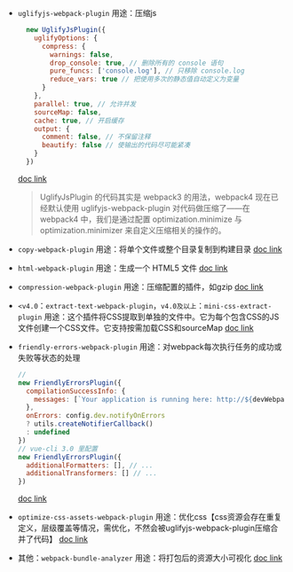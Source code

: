 * `uglifyjs-webpack-plugin`
  用途：压缩js
  ```js
    new UglifyJsPlugin({
      uglifyOptions: {
        compress: {
          warnings: false,
          drop_console: true, // 删除所有的 console 语句  
          pure_funcs: ['console.log'], // 只移除 console.log
          reduce_vars: true // 把使用多次的静态值自动定义为变量
        }
      },
      parallel: true, // 允许并发
      sourceMap: false,
      cache: true, // 开启缓存
      output: {
        comment: false, // 不保留注释
        beautify: false // 使输出的代码尽可能紧凑
      }
    })
  ```
  [doc link](https://github.com/webpack-contrib/uglifyjs-webpack-plugin#readme)
  > UglifyJsPlugin 的代码其实是 webpack3 的用法，webpack4 现在已经默认使用 uglifyjs-webpack-plugin 对代码做压缩了——在 webpack4 中，我们是通过配置 optimization.minimize 与 optimization.minimizer 来自定义压缩相关的操作的。

* `copy-webpack-plugin`
  用途：将单个文件或整个目录复制到构建目录
  [doc link](https://github.com/webpack-contrib/copy-webpack-plugin#readme)

* `html-webpack-plugin`
  用途：生成一个 HTML5 文件
  [doc link](https://github.com/jantimon/html-webpack-plugin#readme)

* `compression-webpack-plugin`
  用途：压缩配置的插件，如gzip
  [doc link](https://github.com/webpack-contrib/compression-webpack-plugin#readme)

* `<v4.0`：`extract-text-webpack-plugin`，`v4.0及以上`：`mini-css-extract-plugin`
  用途：这个插件将CSS提取到单独的文件中。它为每个包含CSS的JS文件创建一个CSS文件。它支持按需加载CSS和sourceMap
  [doc link](https://github.com/webpack-contrib/mini-css-extract-plugin#readme)

* `friendly-errors-webpack-plugin`
  用途：对webpack每次执行任务的成功或失败等状态的处理
  ```js
  // 
  new FriendlyErrorsPlugin({
    compilationSuccessInfo: {
      messages: [`Your application is running here: http://${devWebpackConfig.devServer.host}:${port}`],
    },
    onErrors: config.dev.notifyOnErrors
    ? utils.createNotifierCallback()
    : undefined
  })
  // vue-cli 3.0 里配置
  new FriendlyErrorsPlugin({
    additionalFormatters: [], // ...
    additionalTransformers: [] // ...
  })
  ```
  [doc link](https://github.com/geowarin/friendly-errors-webpack-plugin#readme)

* `optimize-css-assets-webpack-plugin`
  用途：优化css【css资源会存在重复定义，层级覆盖等情况，需优化，不然会被uglifyjs-webpack-plugin压缩合并了代码】
  [doc link](https://github.com/NMFR/optimize-css-assets-webpack-plugin#readme)

* 其他：`webpack-bundle-analyzer`
  用途：将打包后的资源大小可视化
  [doc link](https://github.com/webpack-contrib/webpack-bundle-analyzer#readme)
